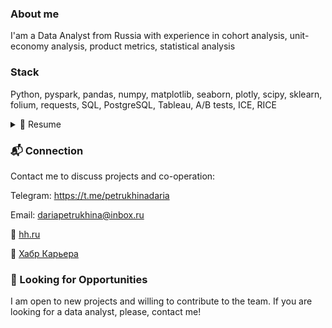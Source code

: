 ### About me
I'am a Data Analyst from Russia with experience in cohort analysis, unit-economy analysis, product metrics, statistical analysis
### Stack
Python, pyspark, pandas, numpy, matplotlib, seaborn, plotly, scipy, sklearn, folium, requests, SQL, PostgreSQL, Tableau, A/B tests, ICE, RICE

<details>
  <summary>📃 Resume </summary>
  
### Education
  
- 🎓 **Economist** 
- 📆 2018 - 2022
- 📍 **Financial University under the Government of the Russian Federation, Moscow**
 
 ### Courses

- 🎓 **Data Analyst**
- 📆 Apr.2023 - Apr.2024
- 📍 **Yandex.Praktikum**
  
### Experience

- 👩‍💻 **Data analyst**
- 📆 Jun.2024 - now
- 📍 **Bell Integrator, Moscow**
  
- 👩‍💻 **Consultant**
- 📆 Jun.2021 - Jan.2023
- 📍 **Technologies of Trust, Moscow**

</details>

### 📬 Connection
Contact me to discuss projects and co-operation:

Telegram: https://t.me/petrukhinadaria

Email: dariapetrukhina@inbox.ru

📜 [hh.ru](https://hh.ru/applicant/resumes/view?resume=b4f7dc5fff081743460039ed1f4b417655624d)

📜 [Хабр Карьера](https://career.habr.com/dariasearchjob)

### 🚀 Looking for Opportunities
I am open to new projects and willing to contribute to the team. If you are looking for a data analyst, please, contact me!
